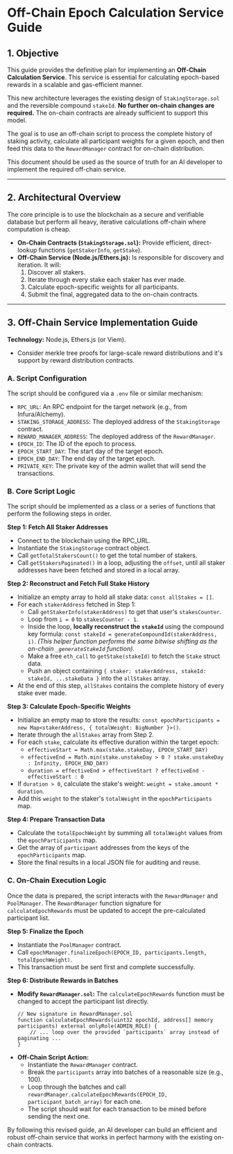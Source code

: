# Off-Chain Epoch Calculation Service Guide

## 1. Objective

This guide provides the definitive plan for implementing an **Off-Chain Calculation Service**. This service is essential for calculating epoch-based rewards in a scalable and gas-efficient manner.

This new architecture leverages the existing design of `StakingStorage.sol` and the reversible compound `stakeId`. **No further on-chain changes are required.** The on-chain contracts are already sufficient to support this model.

The goal is to use an off-chain script to process the complete history of staking activity, calculate all participant weights for a given epoch, and then feed this data to the `RewardManager` contract for on-chain distribution.

This document should be used as the source of truth for an AI developer to implement the required off-chain service.

---

## 2. Architectural Overview

The core principle is to use the blockchain as a secure and verifiable database but perform all heavy, iterative calculations off-chain where computation is cheap.

- **On-Chain Contracts (`StakingStorage.sol`):** Provide efficient, direct-lookup functions (`getStakerInfo`, `getStake`).
- **Off-Chain Service (Node.js/Ethers.js):** Is responsible for discovery and iteration. It will:
  1.  Discover all stakers.
  2.  Iterate through every stake each staker has ever made.
  3.  Calculate epoch-specific weights for all participants.
  4.  Submit the final, aggregated data to the on-chain contracts.

---

## 3. Off-Chain Service Implementation Guide

**Technology:** Node.js, Ethers.js (or Viem).

- Consider merkle tree proofs for large-scale reward distributions and it's support by reward distribution contracts.

### **A. Script Configuration**

The script should be configured via a `.env` file or similar mechanism:

- `RPC_URL`: An RPC endpoint for the target network (e.g., from Infura/Alchemy).
- `STAKING_STORAGE_ADDRESS`: The deployed address of the `StakingStorage` contract.
- `REWARD_MANAGER_ADDRESS`: The deployed address of the `RewardManager`.
- `EPOCH_ID`: The ID of the epoch to process.
- `EPOCH_START_DAY`: The start day of the target epoch.
- `EPOCH_END_DAY`: The end day of the target epoch.
- `PRIVATE_KEY`: The private key of the admin wallet that will send the transactions.

### **B. Core Script Logic**

The script should be implemented as a class or a series of functions that perform the following steps in order.

**Step 1: Fetch All Staker Addresses**

- Connect to the blockchain using the RPC_URL.
- Instantiate the `StakingStorage` contract object.
- Call `getTotalStakersCount()` to get the total number of stakers.
- Call `getStakersPaginated()` in a loop, adjusting the `offset`, until all staker addresses have been fetched and stored in a local array.

**Step 2: Reconstruct and Fetch Full Stake History**

- Initialize an empty array to hold all stake data: `const allStakes = []`.
- For each `stakerAddress` fetched in Step 1:
  - Call `getStakerInfo(stakerAddress)` to get that user's `stakesCounter`.
  - Loop from `i = 0` to `stakesCounter - 1`.
  - Inside the loop, **locally reconstruct the `stakeId`** using the compound key formula: `const stakeId = generateCompoundId(stakerAddress, i)`. _(This helper function performs the same bitwise shifting as the on-chain `_generateStakeId` function)_.
  - Make a free `eth_call` to `getStake(stakeId)` to fetch the `Stake` struct data.
  - Push an object containing `{ staker: stakerAddress, stakeId: stakeId, ...stakeData }` into the `allStakes` array.
- At the end of this step, `allStakes` contains the complete history of every stake ever made.

**Step 3: Calculate Epoch-Specific Weights**

- Initialize an empty map to store the results: `const epochParticipants = new Map<stakerAddress, { totalWeight: BigNumber }>()`.
- Iterate through the `allStakes` array from Step 2.
- For each `stake`, calculate its effective duration within the target epoch:
  - `effectiveStart = Math.max(stake.stakeDay, EPOCH_START_DAY)`
  - `effectiveEnd = Math.min(stake.unstakeDay > 0 ? stake.unstakeDay : Infinity, EPOCH_END_DAY)`
  - `duration = effectiveEnd > effectiveStart ? effectiveEnd - effectiveStart : 0`
- If `duration > 0`, calculate the stake's weight: `weight = stake.amount * duration`.
- Add this `weight` to the staker's `totalWeight` in the `epochParticipants` map.

**Step 4: Prepare Transaction Data**

- Calculate the `totalEpochWeight` by summing all `totalWeight` values from the `epochParticipants` map.
- Get the array of `participant` addresses from the keys of the `epochParticipants` map.
- Store the final results in a local JSON file for auditing and reuse.

### **C. On-Chain Execution Logic**

Once the data is prepared, the script interacts with the `RewardManager` and `PoolManager`. The `RewardManager` function signature for `calculateEpochRewards` must be updated to accept the pre-calculated participant list.

**Step 5: Finalize the Epoch**

- Instantiate the `PoolManager` contract.
- Call `epochManager.finalizeEpoch(EPOCH_ID, participants.length, totalEpochWeight)`.
- This transaction must be sent first and complete successfully.

**Step 6: Distribute Rewards in Batches**

- **Modify `RewardManager.sol`:** The `calculateEpochRewards` function must be changed to accept the participant list directly.
  ```solidity
  // New signature in RewardManager.sol
  function calculateEpochRewards(uint32 epochId, address[] memory participants) external onlyRole(ADMIN_ROLE) {
      // ... loop over the provided `participants` array instead of paginating ...
  }
  ```
- **Off-Chain Script Action:**
  - Instantiate the `RewardManager` contract.
  - Break the `participants` array into batches of a reasonable size (e.g., 100).
  - Loop through the batches and call `rewardManager.calculateEpochRewards(EPOCH_ID, participant_batch_array)` for each one.
  - The script should wait for each transaction to be mined before sending the next one.

By following this revised guide, an AI developer can build an efficient and robust off-chain service that works in perfect harmony with the existing on-chain contracts.
